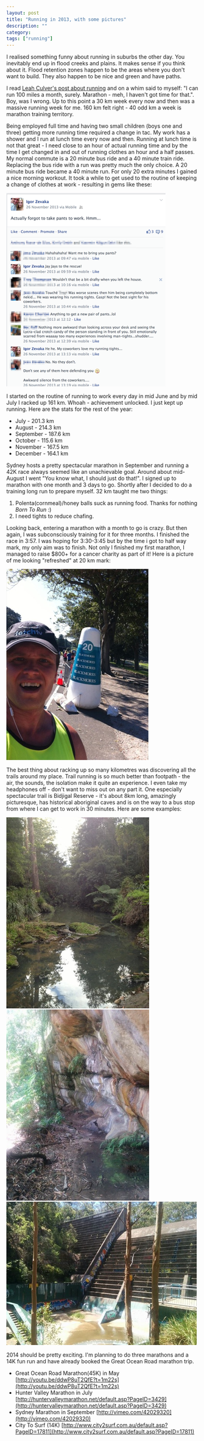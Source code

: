 ```yaml
---
layout: post
title: "Running in 2013, with some pictures"
description: ""
category: 
tags: ["running"]
---
```


I realised something funny about running in suburbs the other day. You inevitably end up in flood creeks and plains. It makes sense if you think about it. Flood retention zones happen to be the areas where you don't want to build. They also happen to be nice and green and have paths.

I read [Leah Culver's post about running](https://medium.com/this-happened-to-me/9ab3cc1292a8") and on a whim said to myself: "I can run 100 miles a month, surely. Marathon - meh, I haven't got time for that.". Boy, was I wrong. Up to this point a 30 km week every now and then was a massive running week for me. 160 km felt right - 40 odd km a week is marathon training territory.

Being employed full time and having two small children (boys one and three) getting more running time required a change in tac. My work has a shower and I run at lunch time every now and then. Running at lunch time is not that great - I need close to an hour of actual running time and by the time I get changed in and out of running clothes an hour and a half passes. My normal commute is a 20 minute bus ride and a 40 minute train ride. Replacing the bus ride with a run was pretty much the only choice. A 20 minute bus ride became a 40 minute run. For only 20 extra minutes I gained a nice morning workout. It took a while to get used to the routine of keeping a change of clothes at work - resulting in gems like these:

![facebook pants](/images/2013/12/facebook_pants.png)

I started on the routine of running to work every day in mid June and by mid July I racked up 161 km. Whoah - achievement unlocked. I just kept up running. Here are the stats for the rest of the year:

- July - 201.3 km
- August - 214.3 km
- September - 187.6 km
- October - 115.6 km 
- November - 167.5 km
- December - 164.1 km

Sydney hosts a pretty spectacular marathon in September and running a 42K race always seemed like an unachievable goal. Around about mid-August I went "You know what, I should just do that!". I signed up to marathon with one month and 3 days to go. Shortly after I decided to do a training long run to prepare myself. 32 km taught me two things:

1. Polenta(cornmeal)/honey balls suck as running food. Thanks for nothing _Born To Run_ :) 
2. I need tights to reduce chafing.

Looking back, entering a marathon with a month to go is crazy. But then again, I was subconsciously training for it for three months. I finished the race in 3:57. I was hoping for 3:30-3:45 but by the time i got to half way mark, my only aim was to finish. Not only I finished my first marathon, I managed to raise $800+ for a cancer charity as part of it! Here is a picture of me looking "refreshed" at 20 km mark:  

![20km](/images/2013/12/marathon_20k.jpg)

The best thing about racking up so many kilometres was discovering all the trails around my place. Trail running is so much better than footpath - the air, the sounds, the isolation make it quite an experience. I even take my headphones off - don't want to miss out on any part it. One especially spectacular trail is Bidjigal Reserve - it's about 8km long, amazingly picturesque, has historical aboriginal caves and is on the way to a bus stop from where I can get to work in 30 minutes. Here are some examples: 


![Reserve pics](/images/2013/12/1006311_10151593459353990_396460141_n.jpg)  
![Reserve pics](/images/2013/12/1477666_10151875172348990_1351936128_n.jpg)  
![Reserve pics](/images/2013/12/1482920_10151875172273990_1860817531_n.jpg)  

2014 should be pretty exciting. I'm planning to do three marathons and a 14K fun run and have already booked the Great Ocean Road marathon trip.

- Great Ocean Road Marathon(45K) in May [http://youtu.be/ddwP8uT2QfE?t=1m22s](http://youtu.be/ddwP8uT2QfE?t=1m22s)
- Hunter Valley Marathon in July [http://huntervalleymarathon.net/default.asp?PageID=3429](http://huntervalleymarathon.net/default.asp?PageID=3429)
- Sydney Marathon in September [http://vimeo.com/42029320](http://vimeo.com/42029320)
- City To Surf (14K) [http://www.city2surf.com.au/default.asp?PageID=17811](http://www.city2surf.com.au/default.asp?PageID=17811)


